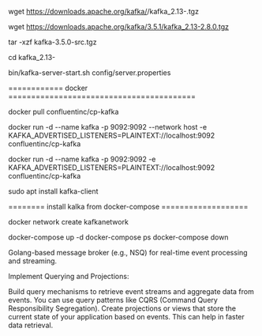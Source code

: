 

wget https://downloads.apache.org/kafka/<version>/kafka_2.13-<version>.tgz

wget https://downloads.apache.org/kafka/3.5.1/kafka_2.13-2.8.0.tgz

tar -xzf kafka-3.5.0-src.tgz

cd kafka_2.13-<version>


bin/kafka-server-start.sh config/server.properties

============ docker =========================================

docker pull confluentinc/cp-kafka

docker run -d --name kafka -p 9092:9092 --network host -e KAFKA_ADVERTISED_LISTENERS=PLAINTEXT://localhost:9092 confluentinc/cp-kafka

docker run -d --name kafka -p 9092:9092  -e KAFKA_ADVERTISED_LISTENERS=PLAINTEXT://localhost:9092 confluentinc/cp-kafka

sudo apt install kafka-client


======== install kalka from docker-compose ===================

docker network create kafkanetwork

docker-compose up -d
docker-compose ps
docker-compose down



Golang-based message broker (e.g., NSQ) for real-time event processing and streaming.


Implement Querying and Projections:

Build query mechanisms to retrieve event streams and aggregate data from events. You can use query patterns like CQRS (Command Query Responsibility Segregation).
Create projections or views that store the current state of your application based on events. This can help in faster data retrieval.